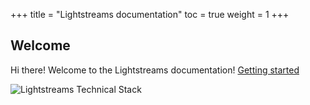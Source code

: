 +++
title = "Lightstreams documentation"
toc = true
weight = 1
+++

##  Welcome

Hi there! Welcome to the Lightstreams documentation! [Getting started](/getting-started/)

![Lightstreams Technical Stack](/img/lightstreams-technical-stack.png)


